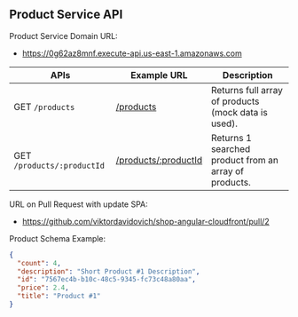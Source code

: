 ## Product Service API

Product Service Domain URL:
- https://0g62az8mnf.execute-api.us-east-1.amazonaws.com


| APIs                       | Example URL                                                                                                                                                             | Description                                           |
|----------------------------|-------------------------------------------------------------------------------------------------------------------------------------------------------------------------|-------------------------------------------------------|
| GET `/products`            | [/products](https://0g62az8mnf.execute-api.us-east-1.amazonaws.com/products)                                                                                            | Returns full array of products (mock data is used).   |
| GET `/products/:productId` | [/products/:productId](https://0g62az8mnf.execute-api.us-east-1.amazonaws.com/products/7567ec4b-b10c-48c5-9345-fc73c48a80a0)   | Returns 1 searched product from an array of products. |


URL on Pull Request with update SPA:
- https://github.com/viktordavidovich/shop-angular-cloudfront/pull/2

Product Schema Example:
```json
{
  "count": 4,
  "description": "Short Product #1 Description",
  "id": "7567ec4b-b10c-48c5-9345-fc73c48a80aa",
  "price": 2.4,
  "title": "Product #1"
}
```